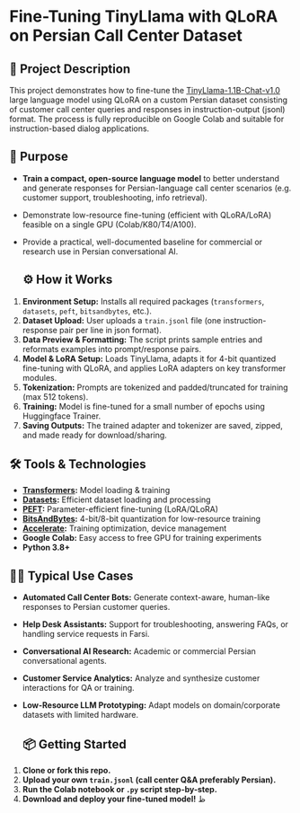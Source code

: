 # Fine-Tuning TinyLlama with QLoRA on Persian Call Center Dataset
## 📁 Project Description

This project demonstrates how to fine-tune the [TinyLlama-1.1B-Chat-v1.0](https://huggingface.co/TinyLlama/TinyLlama-1.1B-Chat-v1.0) large language model using QLoRA 
on a custom Persian dataset consisting of customer call center queries and responses in instruction-output (jsonl) format. 
The process is fully reproducible on Google Colab and suitable for instruction-based dialog applications.

## 🎯 Purpose

- **Train a compact, open-source language model** to better understand and generate responses for Persian-language call center scenarios (e.g. customer support, troubleshooting, info retrieval).
- Demonstrate low-resource fine-tuning (efficient with QLoRA/LoRA) feasible on a single GPU (Colab/K80/T4/A100).
- Provide a practical, well-documented baseline for commercial or research use in Persian conversational AI.

  ## ⚙️ How it Works

1. **Environment Setup:** Installs all required packages (`transformers`, `datasets`, `peft`, `bitsandbytes`, etc.).
2. **Dataset Upload:** User uploads a `train.jsonl` file (one instruction-response pair per line in json format).
3. **Data Preview & Formatting:** The script prints sample entries and reformats examples into prompt/response pairs.
4. **Model & LoRA Setup:** Loads TinyLlama, adapts it for 4-bit quantized fine-tuning with QLoRA, and applies LoRA adapters on key transformer modules.
5. **Tokenization:** Prompts are tokenized and padded/truncated for training (max 512 tokens).
6. **Training:** Model is fine-tuned for a small number of epochs using Huggingface Trainer.
7. **Saving Outputs:** The trained adapter and tokenizer are saved, zipped, and made ready for download/sharing.

## 🛠️ Tools & Technologies

- **[Transformers](https://github.com/huggingface/transformers):** Model loading & training
- **[Datasets](https://github.com/huggingface/datasets):** Efficient dataset loading and processing
- **[PEFT](https://github.com/huggingface/peft):** Parameter-efficient fine-tuning (LoRA/QLoRA)
- **[BitsAndBytes](https://github.com/TimDettmers/bitsandbytes):** 4-bit/8-bit quantization for low-resource training
- **[Accelerate](https://github.com/huggingface/accelerate):** Training optimization, device management
- **Google Colab:** Easy access to free GPU for training experiments
- **Python 3.8+**

## 🧑‍💼 Typical Use Cases

- **Automated Call Center Bots:** Generate context-aware, human-like responses to Persian customer queries.
- **Help Desk Assistants:** Support for troubleshooting, answering FAQs, or handling service requests in Farsi.
- **Conversational AI Research:** Academic or commercial Persian conversational agents.
- **Customer Service Analytics:** Analyze and synthesize customer interactions for QA or training.
- **Low-Resource LLM Prototyping:** Adapt models on domain/corporate datasets with limited hardware.

  ## 📦 Getting Started

1. **Clone or fork this repo.**
2. **Upload your own `train.jsonl` (call center Q&A preferably Persian).**
3. **Run the Colab notebook or `.py` script step-by-step.**
4. **Download and deploy your fine-tuned model!**
ظ
